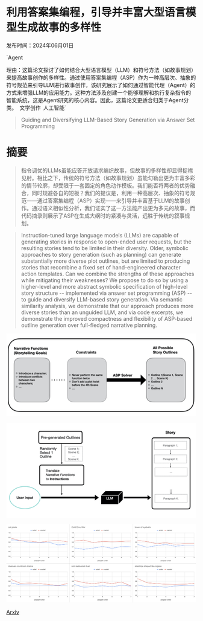 # 利用答案集编程，引导并丰富大型语言模型生成故事的多样性

发布时间：2024年06月01日

`Agent

理由：这篇论文探讨了如何结合大型语言模型（LLM）和符号方法（如故事规划）来提高故事创作的多样性。通过使用答案集编程（ASP）作为一种高层次、抽象的符号规范来引导LLM进行故事创作，该研究展示了如何通过智能代理（Agent）的方式来增强LLM的应用能力。这种方法涉及创建一个能够理解和执行复杂指令的智能系统，这是Agent研究的核心内容。因此，这篇论文更适合归类于Agent分类。` `文学创作` `人工智能`

> Guiding and Diversifying LLM-Based Story Generation via Answer Set Programming

# 摘要

> 指令调优的LLMs虽能应答开放请求编织故事，但故事的多样性却显得捉襟见肘。相比之下，传统的符号方法（如故事规划）虽能勾勒出更为丰富多彩的情节轮廓，却受限于一套固定的角色动作模板。我们能否将两者的优势融合，同时规避各自的短板？我们的提议是，利用一种高层次、抽象的符号规范——通过答案集编程（ASP）实现——来引导并丰富基于LLM的故事创作。通过语义相似性分析，我们证实了这一方法能产出更为多元的故事，而代码摘录则展示了ASP在生成大纲时的紧凑与灵活，远胜于传统的叙事规划。

> Instruction-tuned large language models (LLMs) are capable of generating stories in response to open-ended user requests, but the resulting stories tend to be limited in their diversity. Older, symbolic approaches to story generation (such as planning) can generate substantially more diverse plot outlines, but are limited to producing stories that recombine a fixed set of hand-engineered character action templates. Can we combine the strengths of these approaches while mitigating their weaknesses? We propose to do so by using a higher-level and more abstract symbolic specification of high-level story structure -- implemented via answer set programming (ASP) -- to guide and diversify LLM-based story generation. Via semantic similarity analysis, we demonstrate that our approach produces more diverse stories than an unguided LLM, and via code excerpts, we demonstrate the improved compactness and flexibility of ASP-based outline generation over full-fledged narrative planning.

![利用答案集编程，引导并丰富大型语言模型生成故事的多样性](../../../paper_images/2406.00554/outlines.jpeg)

![利用答案集编程，引导并丰富大型语言模型生成故事的多样性](../../../paper_images/2406.00554/overall.jpeg)

![利用答案集编程，引导并丰富大型语言模型生成故事的多样性](../../../paper_images/2406.00554/homogeneity.png)

[Arxiv](https://arxiv.org/abs/2406.00554)